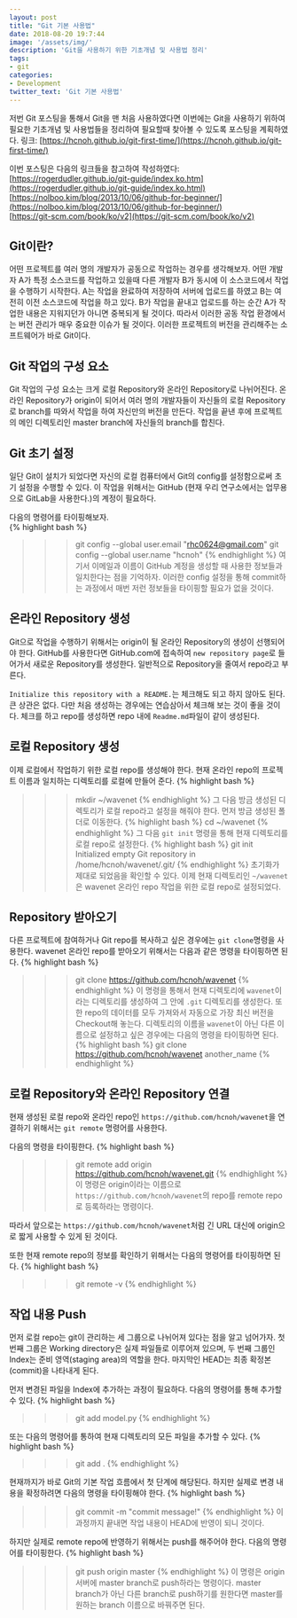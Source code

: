 ```yaml
---
layout: post
title: "Git 기본 사용법"
date: 2018-08-20 19:7:44
image: '/assets/img/'
description: 'Git을 사용하기 위한 기초개념 및 사용법 정리'
tags:
- git
categories:
- Development
twitter_text: 'Git 기본 사용법'
---
```


저번 Git 포스팅을 통해서 Git을 맨 처음 사용하였다면 이번에는 Git을 사용하기 위하여 필요한 기초개념 및 사용법들을 정리하여 필요할때 찾아볼 수 있도록 포스팅을 계획하였다. 링크: [https://hcnoh.github.io/git-first-time/](https://hcnoh.github.io/git-first-time/)

이번 포스팅은 다음의 링크들을 참고하여 작성하였다:  
[https://rogerdudler.github.io/git-guide/index.ko.htm](https://rogerdudler.github.io/git-guide/index.ko.html)  
[https://nolboo.kim/blog/2013/10/06/github-for-beginner/](https://nolboo.kim/blog/2013/10/06/github-for-beginner/)  
[https://git-scm.com/book/ko/v2](https://git-scm.com/book/ko/v2)  

## Git이란?
어떤 프로젝트를 여러 명의 개발자가 공동으로 작업하는 경우를 생각해보자. 어떤 개발자 A가 특정 소스코드를 작업하고 있을때 다른 개발자 B가 동시에 이 소스코드에서 작업을 수행하기 시작한다. A는 작업을 완료하여 저장하여 서버에 업로드를 하였고 B는 여전히 이전 소스코드에 작업을 하고 있다. B가 작업을 끝내고 업로드를 하는 순간 A가 작업한 내용은 지워지던가 아니면 중복되게 될 것이다. 따라서 이러한 공동 작업 환경에서는 버전 관리가 매우 중요한 이슈가 될 것이다. 이러한 프로젝트의 버전을 관리해주는 소프트웨어가 바로 Git이다.

## Git 작업의 구성 요소
Git 작업의 구성 요소는 크게 로컬 Repository와 온라인 Repository로 나뉘어진다. 온라인 Repository가 origin이 되어서 여러 명의 개발자들이 자신들의 로컬 Repository로 branch를 따와서 작업을 하여 자신만의 버전을 만든다. 작업을 끝낸 후에 프로젝트의 메인 디렉토리인 master branch에 자신들의 branch를 합친다.

## Git 초기 설정
일단 Git이 설치가 되었다면 자신의 로컬 컴퓨터에서 Git의 config를 설정함으로써 초기 설정을 수행할 수 있다. 이 작업을 위해서는 GitHub (현재 우리 연구소에서는 업무용으로 GitLab을 사용한다.)의 계정이 필요하다.  

다음의 명령어를 타이핑해보자.  
{% highlight bash %}
>>> git config --global user.email "rhc0624@gmail.com"
>>> git config --global user.name "hcnoh"
{% endhighlight %}
여기서 이메일과 이름이 GitHub 계정을 생성할 때 사용한 정보들과 일치한다는 점을 기억하자. 이러한 config 설정을 통해 commit하는 과정에서 매번 저런 정보들을 타이핑할 필요가 없을 것이다.

## 온라인 Repository 생성
Git으로 작업을 수행하기 위해서는 origin이 될 온라인 Repository의 생성이 선행되어야 한다. GitHub를 사용한다면 GitHub.com에 접속하여 `new repository page`로 들어가서 새로운 Repository를 생성한다. 일반적으로 Repository을 줄여서 repo라고 부른다.

`Initialize this repository with a README.`는 체크해도 되고 하지 않아도 된다. 큰 상관은 없다. 다만 처음 생성하는 경우에는 연습삼아서 체크해 보는 것이 좋을 것이다. 체크를 하고 repo를 생성하면 repo 내에 `Readme.md`파일이 같이 생성된다.

## 로컬 Repository 생성
이제 로컬에서 작업하기 위한 로컬 repo를 생성해야 한다. 현재 온라인 repo의 프로젝트 이름과 일치하는 디렉토리를 로컬에 만들어 준다.
{% highlight bash %}
>>> mkdir ~/wavenet
{% endhighlight %}
그 다음 방금 생성된 디렉토리가 로컬 repo라고 설정을 해줘야 한다. 먼저 방금 생성된 폴더로 이동한다.
{% highlight bash %}
>>> cd ~/wavenet
{% endhighlight %}
그 다음 `git init` 명령을 통해 현재 디렉토리를 로컬 repo로 설정한다.
{% highlight bash %}
>>> git init
Initialized empty Git repository in /home/hcnoh/wavenet/.git/
{% endhighlight %}
초기화가 제대로 되었음을 확인할 수 있다. 이제 현재 디렉토리인 `~/wavenet`은 wavenet 온라인 repo 작업을 위한 로컬 repo로 설정되었다.

## Repository 받아오기
다른 프로젝트에 참여하거나 Git repo를 복사하고 싶은 경우에는 `git clone`명령을 사용한다. wavenet 온라인 repo를 받아오기 위해서는 다음과 같은 명령을 타이핑하면 된다.
{% highlight bash %}
>>> git clone https://github.com/hcnoh/wavenet
{% endhighlight %}
이 명령을 통해서 현재 디렉토리에 `wavenet`이라는 디렉토리를 생성하여 그 안에 `.git` 디렉토리를 생성한다. 또한 repo의 데이터를 모두 가져와서 자동으로 가장 최신 버전을 Checkout해 놓는다. 디렉토리의 이름을 `wavenet`이 아닌 다른 이름으로 설정하고 싶은 경우에는 다음의 명령을 타이핑하면 된다.
{% highlight bash %}
>>> git clone https://github.com/hcnoh/wavenet another_name
{% endhighlight %}

## 로컬 Repository와 온라인 Repository 연결
현재 생성된 로컬 repo와 온라인 repo인 `https://github.com/hcnoh/wavenet`을 연결하기 위해서는 `git remote` 명령어를 사용한다.

다음의 명령을 타이핑한다.
{% highlight bash %}
>>> git remote add origin https://github.com/hcnoh/wavenet.git
{% endhighlight %}
이 명령은 origin이라는 이름으로 `https://github.com/hcnoh/wavenet`의 repo를 remote repo로 등록하라는 명령이다.

따라서 앞으로는 `https://github.com/hcnoh/wavenet`처럼 긴 URL 대신에 origin으로 짧게 사용할 수 있게 된 것이다.

또한 현재 remote repo의 정보를 확인하기 위해서는 다음의 명령어를 타이핑하면 된다.
{% highlight bash %}
>>> git remote -v
{% endhighlight %}

## 작업 내용 Push
먼저 로컬 repo는 git이 관리하는 세 그룹으로 나뉘어져 있다는 점을 알고 넘어가자. 첫 번째 그룹은 Working directory은 실제 파일들로 이루어져 있으며, 두 번째 그룹인 Index는 준비 영역(staging area)의 역할을 한다. 마지막인 HEAD는 최종 확정본(commit)을 나타내게 된다.

먼저 변경된 파일을 Index에 추가하는 과정이 필요하다. 다음의 명령어를 통해 추가할 수 있다.
{% highlight bash %}
>>> git add model.py
{% endhighlight %}

또는 다음의 명령어를 통하여 현재 디렉토리의 모든 파일을 추가할 수 있다.
{% highlight bash %}
>>> git add .
{% endhighlight %}

현재까지가 바로 Git의 기본 작업 흐름에서 첫 단계에 해당된다. 하지만 실제로 변경 내용을 확정하려면 다음의 명령을 타이핑해야 한다.
{% highlight bash %}
>>> git commit -m "commit message!"
{% endhighlight %}
이 과정까지 끝내면 작업 내용이 HEAD에 반영이 되니 것이다.

하지만 실제로 remote repo에 반영하기 위해서는 push를 해주어야 한다. 다음의 명령어를 타이핑한다.
{% highlight bash %}
>>> git push origin master
{% endhighlight %}
이 명령은 origin 서버에 master branch로 push하라는 명령이다. master branch가 아닌 다른 branch로 push하기를 원한다면 master를 원하는 branch 이름으로 바꿔주면 된다.
